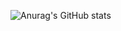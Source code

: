 <!---
jeon-soyeong/jeon-soyeong is a ✨ special ✨ repository because its `README.md` (this file) appears on your GitHub profile.
You can click the Preview link to take a look at your changes.
--->


![Anurag's GitHub stats](https://github-readme-stats.vercel.app/api?username=jeon-soyeong&show_icons=true&theme=vue)
